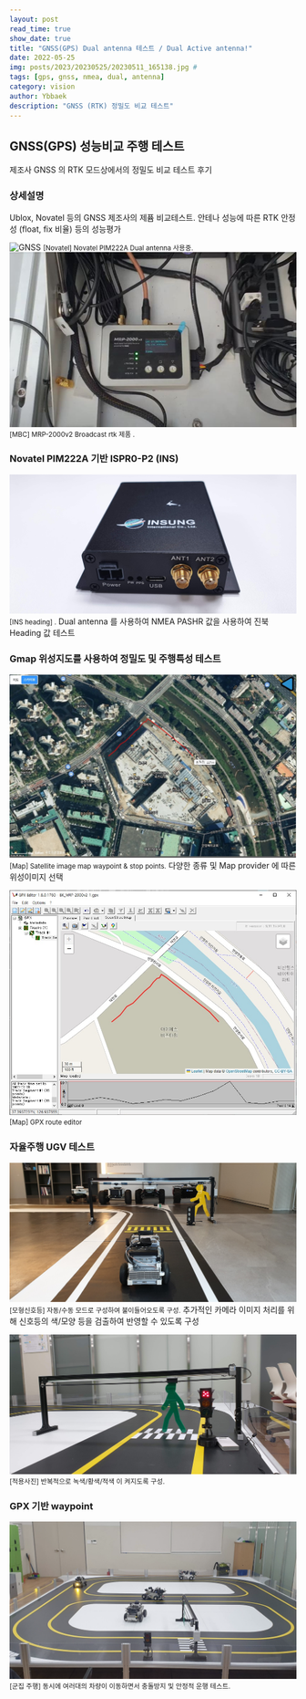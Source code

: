 ```yaml
---
layout: post
read_time: true
show_date: true
title: "GNSS(GPS) Dual antenna 테스트 / Dual Active antenna!"
date: 2022-05-25
img: posts/2023/20230525/20230511_165138.jpg # 
tags: [gps, gnss, nmea, dual, antenna]
category: vision
author: Ybbaek
description: "GNSS (RTK) 정밀도 비교 테스트"
---
```

## GNSS(GPS) 성능비교 주행 테스트
제조사 GNSS 의 RTK 모드상에서의 정밀도 비교 테스트 후기

### 상세설명
Ublox, Novatel 등의 GNSS 제조사의 제퓸 비교테스트.
안테나 성능에 따른 RTK 안정성 (float, fix 비율) 등의 성능평가

![GNSS](./assets/img/posts/2023/20230525/20220209_143744.jpg)
<small>[Novatel] Novatel PIM222A Dual antenna 사용중.</small>
![Mount](./assets/img/posts/2023/20230525/MRP-2000v2-.jpg)
<small>[MBC] MRP-2000v2 Broadcast rtk 제품 .</small>

### Novatel PIM222A 기반 ISPR0-P2 (INS)
![INS](./assets/img/posts/2023/20230525/20230327_162609.jpg)
<small>[INS heading] .</small>
Dual antenna 를 사용하여 NMEA PASHR 값을 사용하여 진북 Heading 값 테스트

### Gmap 위성지도를 사용하여 정밀도 및 주행특성 테스트
![ robot](./assets/img/posts/2023/20230525/GPS-route-editor-4.jpg)
<small>[Map] Satellite image map waypoint & stop points.</small>
다양한 종류 및 Map provider 에 따른 위성이미지 선택

![ robot](./assets/img/posts/2023/20230525/GPS-route-editor-5.jpg)
<small>[Map] GPX route editor</small>

### 자율주행 UGV 테스트
![사용자 화면](./assets/img/posts/2022/20220222/20220412_signal.jpg)
<small>[모형신호등] 자동/수동 모드로 구성하여 불이들어오도록 구성.</small>
추가적인 카메라 이미지 처리를 위해 신호등의 색/모양 등을 검출하여 반영할 수 있도록 구성

![Waypoint](./assets/img/posts/2022/20220222/20220317_signal2.jpg)
<small>[적용사진] 반복적으로 녹색/황색/적색 이 켜지도록 구성.</small>

### GPX 기반 waypoint
![GPX](./assets/img/posts/2022/20220222/multi_cars.png)
<small>[군집 주행] 동시에 여러대의 차량이 이동하면서 충돌방지 및 안정적 운행 테스트.</small>